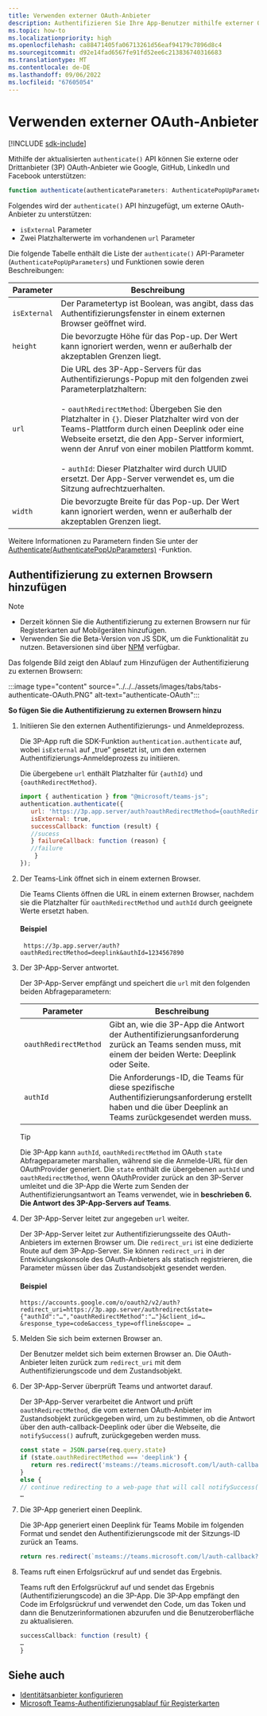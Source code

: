 ```yaml
---
title: Verwenden externer OAuth-Anbieter
description: Authentifizieren Sie Ihre App-Benutzer mithilfe externer OAuth-Anbieter, und erfahren Sie, wie Sie sie dem externen Browser hinzufügen.
ms.topic: how-to
ms.localizationpriority: high
ms.openlocfilehash: ca88471405fa06713261d56eaf94179c7896d8c4
ms.sourcegitcommit: d92e14fad6567fe91fd52ee6c213836740316683
ms.translationtype: MT
ms.contentlocale: de-DE
ms.lasthandoff: 09/06/2022
ms.locfileid: "67605054"
---
```

# <a name="use-external-oauth-providers"></a>Verwenden externer OAuth-Anbieter

[!INCLUDE [sdk-include](~/includes/sdk-include.md)]

Mithilfe der aktualisierten `authenticate()` API können Sie externe oder Drittanbieter (3P) OAuth-Anbieter wie Google, GitHub, LinkedIn und Facebook unterstützen:

```JavaScript
function authenticate(authenticateParameters: AuthenticatePopUpParameters): Promise<string>
```

Folgendes wird der `authenticate()` API hinzugefügt, um externe OAuth-Anbieter zu unterstützen:

* `isExternal` Parameter
* Zwei Platzhalterwerte im vorhandenen `url` Parameter

Die folgende Tabelle enthält die Liste der `authenticate()` API-Parameter (`AuthenticatePopUpParameters`) und Funktionen sowie deren Beschreibungen:

| Parameter| Beschreibung|
| --- | --- |
|`isExternal` | Der Parametertyp ist Boolean, was angibt, dass das Authentifizierungsfenster in einem externen Browser geöffnet wird.|
|`height` |Die bevorzugte Höhe für das Pop-up. Der Wert kann ignoriert werden, wenn er außerhalb der akzeptablen Grenzen liegt.|
|`url`  <br>|Die URL des 3P-App-Servers für das Authentifizierungs-Popup mit den folgenden zwei Parameterplatzhaltern:</br> <br> - `oauthRedirectMethod`: Übergeben Sie den Platzhalter in `{}`. Dieser Platzhalter wird von der Teams-Plattform durch einen Deeplink oder eine Webseite ersetzt, die den App-Server informiert, wenn der Anruf von einer mobilen Plattform kommt.</br> <br> - `authId`: Dieser Platzhalter wird durch UUID ersetzt. Der App-Server verwendet es, um die Sitzung aufrechtzuerhalten.| 
|`width`|Die bevorzugte Breite für das Pop-up. Der Wert kann ignoriert werden, wenn er außerhalb der akzeptablen Grenzen liegt.|

Weitere Informationen zu Parametern finden Sie unter der [Authenticate(AuthenticatePopUpParameters)](/javascript/api/@microsoft/teams-js/authentication#@microsoft-teams-js-authentication-authenticate) -Funktion.

## <a name="add-authentication-to-external-browsers"></a>Authentifizierung zu externen Browsern hinzufügen

> [!NOTE]
> * Derzeit können Sie die Authentifizierung zu externen Browsern nur für Registerkarten auf Mobilgeräten hinzufügen. 
> * Verwenden Sie die Beta-Version von JS SDK, um die Funktionalität zu nutzen. Betaversionen sind über [NPM](https://www.npmjs.com/package/@microsoft/teams-js/v/1.12.0-beta.2) verfügbar.

Das folgende Bild zeigt den Ablauf zum Hinzufügen der Authentifizierung zu externen Browsern:

 :::image type="content" source="../../../assets/images/tabs/tabs-authenticate-OAuth.PNG" alt-text="authenticate-OAuth":::

**So fügen Sie die Authentifizierung zu externen Browsern hinzu**

1. Initiieren Sie den externen Authentifizierungs- und Anmeldeprozess.

   Die 3P-App ruft die SDK-Funktion `authentication.authenticate` auf, wobei `isExternal` auf „true“ gesetzt ist, um den externen Authentifizierungs-Anmeldeprozess zu initiieren.

   Die übergebene `url` enthält Platzhalter für `{authId}` und `{oauthRedirectMethod}`.  


    ```JavaScript
    import { authentication } from "@microsoft/teams-js";
    authentication.authenticate({
       url: 'https://3p.app.server/auth?oauthRedirectMethod={oauthRedirectMethod}&authId={authId}',
       isExternal: true,
       successCallback: function (result) {
       //sucess 
       } failureCallback: function (reason) {
       //failure 
        }
    });
    ```

2. Der Teams-Link öffnet sich in einem externen Browser.

   Die Teams Clients öffnen die URL in einem externen Browser, nachdem sie die Platzhalter für `oauthRedirectMethod` und `authId` durch geeignete Werte ersetzt haben.

   #### <a name="example"></a>Beispiel

   ```http
    https://3p.app.server/auth?oauthRedirectMethod=deeplink&authId=1234567890 
   ```

3. Der 3P-App-Server antwortet.

   Der 3P-App-Server empfängt und speichert die `url` mit den folgenden beiden Abfrageparametern:

   | Parameter | Beschreibung|
   | --- | --- |
   | `oauthRedirectMethod` |Gibt an, wie die 3P-App die Antwort der Authentifizierungsanforderung zurück an Teams senden muss, mit einem der beiden Werte: Deeplink oder Seite.|
   |`authId` | Die Anforderungs-ID, die Teams für diese spezifische Authentifizierungsanforderung erstellt haben und die über Deeplink an Teams zurückgesendet werden muss.|

    > [!TIP]
    > Die 3P-App kann `authId`, `oauthRedirectMethod` im OAuth `state` Abfrageparameter marshallen, während sie die Anmelde-URL für den OAuthProvider generiert. Die `state` enthält die übergebenen `authId` und `oauthRedirectMethod`, wenn OAuthProvider zurück an den 3P-Server umleitet und die 3P-App die Werte zum Senden der Authentifizierungsantwort an Teams verwendet, wie in **beschrieben 6. Die Antwort des 3P-App-Servers auf Teams**.

4. Der 3P-App-Server leitet zur angegeben `url` weiter.

   Der 3P-App-Server leitet zur Authentifizierungsseite des OAuth-Anbieters im externen Browser um. Die `redirect_uri` ist eine dedizierte Route auf dem 3P-App-Server. Sie können `redirect_uri` in der Entwicklungskonsole des OAuth-Anbieters als statisch registrieren, die Parameter müssen über das Zustandsobjekt gesendet werden.

   #### <a name="example"></a>Beispiel

    ```http
    https://accounts.google.com/o/oauth2/v2/auth?redirect_uri=https://3p.app.server/authredirect&state={"authId":"…","oauthRedirectMethod":"…"}&client_id=…    &response_type=code&access_type=offline&scope= … 
    ```

5. Melden Sie sich beim externen Browser an.

   Der Benutzer meldet sich beim externen Browser an. Die OAuth-Anbieter leiten zurück zum `redirect_uri` mit dem Authentifizierungscode und dem Zustandsobjekt.

6. Der 3P-App-Server überprüft Teams und antwortet darauf.

   Der 3P-App-Server verarbeitet die Antwort und prüft `oauthRedirectMethod`, die vom externen OAuth-Anbieter im Zustandsobjekt zurückgegeben wird, um zu bestimmen, ob die Antwort über den auth-callback-Deeplink oder über die Webseite, die `notifySuccess()` aufruft, zurückgegeben werden muss.

      ```JavaScript
      const state = JSON.parse(req.query.state)
      if (state.oauthRedirectMethod === 'deeplink') {
         return res.redirect('msteams://teams.microsoft.com/l/auth-callback?authId=${state.authId}&result=${req.query.code}')
      }
      else {
      // continue redirecting to a web-page that will call notifySuccess() – usually this method is used in Teams-Web
      …
      ```

7. Die 3P-App generiert einen Deeplink.

   Die 3P-App generiert einen Deeplink für Teams Mobile im folgenden Format und sendet den Authentifizierungscode mit der Sitzungs-ID zurück an Teams.

   ```JavaScript
   return res.redirect(`msteams://teams.microsoft.com/l/auth-callback?authId=${state.authId}&result=${req.query.code}`)
   ```

 8. Teams ruft einen Erfolgsrückruf auf und sendet das Ergebnis.

    Teams ruft den Erfolgsrückruf auf und sendet das Ergebnis (Authentifizierungscode) an die 3P-App. Die 3P-App empfängt den Code im Erfolgsrückruf und verwendet den Code, um das Token und dann die Benutzerinformationen abzurufen und die Benutzeroberfläche zu aktualisieren.

      ```JavaScript
      successCallback: function (result) { 
      … 
      } 
      ```

## <a name="see-also"></a>Siehe auch

* [Identitätsanbieter konfigurieren](../../../concepts/authentication/configure-identity-provider.md)
* [Microsoft Teams-Authentifizierungsablauf für Registerkarten](auth-flow-tab.md)
